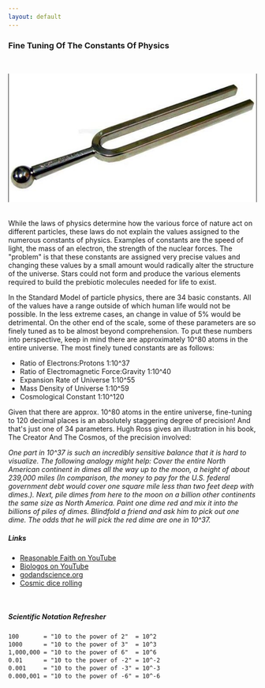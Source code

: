 ```yaml
---
layout: default
---
```


### Fine Tuning Of The Constants Of Physics
&nbsp;

![](/images/tuning_fork.jpg)
&nbsp;

While the laws of physics determine how the various force of nature act on different particles, these
laws do not explain the values assigned to the numerous constants of physics. Examples of constants are
the speed of light, the mass of an electron, the strength of the nuclear forces. The "problem" is that these
constants are assigned very precise values and changing these values by a small amount would radically alter
the structure of the universe. Stars could not form and produce the various elements required to build the
prebiotic molecules needed for life to exist.

In the Standard Model of particle physics, there are 34 basic constants. All of the values have a range outside of which
human life would not be possible. In the less extreme cases, an change in value of 5% would be detrimental. On the other
end of the scale, some of these parameters are so finely tuned as to be almost beyond comprehension. To put these numbers into
perspective, keep in mind there are approximately 10^80 atoms in the entire universe. The most finely tuned constants are as
follows:

- Ratio of Electrons:Protons               1:10^37
- Ratio of Electromagnetic Force:Gravity   1:10^40
- Expansion Rate of Universe               1:10^55
- Mass Density of Universe                 1:10^59
- Cosmological Constant                    1:10^120

Given that there are approx. 10^80 atoms in the entire universe, fine-tuning to 120 decimal places is an absolutely staggering degree of precision!
And that's just one of 34 parameters. Hugh Ross gives an illustration in his book, The Creator And The Cosmos, of the precision involved:

<i>
One part in 10^37 is such an incredibly sensitive balance that it is hard to visualize. The following analogy might help: Cover the entire 
North American continent in dimes all the way up to the moon, a height of about 239,000 miles (In comparison, the money to pay for the U.S. 
federal government debt would cover one square mile less than two feet deep with dimes.). Next, pile dimes from here to the moon on a billion 
other continents the same size as North America. Paint one dime red and mix it into the billions of piles of dimes. Blindfold a friend and 
ask him to pick out one dime. The odds that he will pick the red dime are one in 10^37.
</i>

##### Links

- [Reasonable Faith on YouTube](https://www.youtube.com/watch?v=UpIiIaC4kRA)   
- [Biologos on YouTube](https://biologos.org/common-questions/gods-relationship-to-creation/fine-tuning)  
- [godandscience.org](http://www.godandscience.org/apologetics/designun.html)  
- [Cosmic dice rolling](https://www.youtube.com/watch?v=yy6kaDaeDT8)
   
&nbsp;

##### Scientific Notation Refresher

```
100       = "10 to the power of 2"  = 10^2   
1000      = "10 to the power of 3"  = 10^3
1,000,000 = "10 to the power of 6"  = 10^6
0.01      = "10 to the power of -2" = 10^-2
0.001     = "10 to the power of -3" = 10^-3
0.000,001 = "10 to the power of -6" = 10^-6
```
